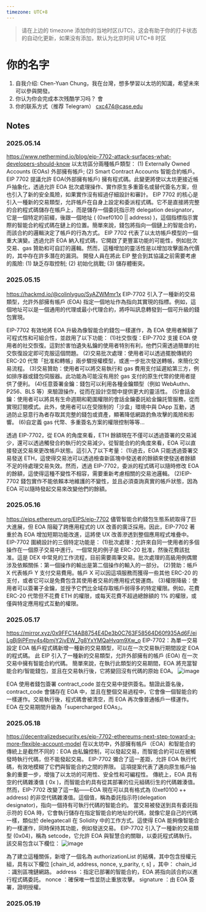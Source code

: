 ```yaml
---
timezone: UTC+8
---
```


> 请在上边的 timezone 添加你的当地时区(UTC)，这会有助于你的打卡状态的自动化更新，如果没有添加，默认为北京时间 UTC+8 时区


# 你的名字

1. 自我介绍: Chen-Yuan Chung，我在台灣，想多學習以太坊的知識，希望未來可以參與開發。
2. 你认为你会完成本次残酷学习吗？  會
3. 你的联系方式（推荐 Telegram）  cxc474@case.edu

## Notes

<!-- Content_START -->

### 2025.05.14
https://www.nethermind.io/blog/eip-7702-attack-surfaces-what-developers-should-know
以太坊區分兩種帳戶類型： (1) Externally Owned Accounts (EOAs) 外部擁有帳戶; (2) Smart Contract Accounts 智能合約帳戶。
EIP 7702 提議允許 EOA(外部擁有帳戶) 擁有程式碼。此變更將使以太坊更接近帳戶抽象化，透過允許 EOA 批次處理操作、實作原生多重簽名或替代簽名方案，但也引入了新的安全風險，如果實作沒有經過仔細設計和審計。
EIP 7702 的核心是引入一種新的交易類型，允許帳戶在自身上設定和委派程式碼。它不是直接將完整的合約程式碼儲存在帳戶上，而是儲存一個委託指示符 delegation designator，它是一個特定的前綴，後跟一個地址 ( (0xef0100 || address) )，這個指標指示實際的智能合約程式碼在鏈上的位置。簡單來說，錢包將指向一個鏈上的智能合約，而該合約的邏輯決定了帳戶的行為方式。
EIP 7702 代表了以太坊帳戶模型的一個重大演變。透過允許 EOA 納入程式碼，它開啟了更豐富功能的可能性，例如批次交易、gas 贊助和可自訂的邏輯。然而，這種增加的靈活性是以增加攻擊面為代價的，其中存在許多潛在的漏洞。
開發人員在將此 EIP 整合到其協議之前需要考慮的風險: (1) 缺乏存取控制; (2) 初始化挑戰; (3) 儲存體衝突。

### 2025.05.15
https://hackmd.io/@colinlyguo/SyAZWMmr1x
EIP-7702 引入了一種新的交易類型，允許外部擁有帳戶 (EOA) 指定一個地址作為指向其實現的指標。例如，這個地址可以是一個通用的代理或最小代理合約，將呼叫訊息轉發到一個可升級的錢包實現。

EIP-7702 有效地將 EOA 升級為像智能合約錢包一樣運作，為 EOA 使用者解鎖了可程式性和可組合性，並啟用了以下功能：
(1)社交恢復：EIP-7702 支援 EOA 使用者的社交恢復。這對於害怕遺失私鑰的使用者特別有利，他們只需透過簡單的社交恢復設定即可克服這個問題。
(2)交易批次處理：使用者可以透過擺脫傳統的 ERC-20 代幣「批准和轉帳」兩步驟授權模型，或進一步批次發送轉帳，來簡化交易流程。
(3)交易贊助：使用者可以將交易執行和 gas 費用支付延遲給第三方，例如排序器或錢包伺服器。此功能為可能沒有用於 gas 支付的原生代幣的使用者提供了便利。
(4)任意簽署金鑰：錢包可以利用各種金鑰類型（例如 WebAuthn、P256、BLS 等）來驗證操作，從而在設計空間中提供更大的靈活性。
(5)會話金鑰：使用者可以將具有生命週期和範圍權限的會話金鑰委託給金鑰託管服務，從而實現訂閱模式。此外，使用者可以在受限制的「沙盒」環境中與 DApp 互動，透過防止惡意行為者存取其完整的錢包或資產，顯著降低網路釣魚攻擊的風險和影響。
(6)自定義 gas 代幣、多重簽名方案的權限控制等等…

透過 EIP-7702，從 EOA 的角度來看，ETH 餘額現在不僅可以透過簽署的交易減少，還可以透過觸發合約執行的交易減少。從智能合約的角度來看，EOA 可以直接發送交易來更改帳戶狀態。這引入了以下考量：
(1)過去，EOA 只能透過簽署交易發送 ETH，這使得交易池可以透過檢查新區塊中發送者的餘額來使發送者餘額不足的待處理交易失效。然而，透過 EIP-7702，委派的程式碼可以隨時修改 EOA 的餘額，這使得這種不變性不相容，需要重新考慮相關的交易池邏輯。
(2)EIP-7702 錢包實作不能依賴本地維護的不變性，並且必須查詢真實的帳戶狀態，因為 EOA 可以隨時發起交易來改變他們的餘額。

### 2025.05.16
https://eips.ethereum.org/EIPS/eip-7702
儘管智能合約錢包生態系統取得了巨大進展，但 EOA 阻礙了跨應用程式的 UX 改善的廣泛採用。因此，EIP-7702 著重於為 EOA 增加短期功能改進，這將使 UX 改善滲透到整個應用程式堆疊中。EIP-7702 圍繞設計的三個特定功能是：
(1)批次處理：允許來自同一使用者的多個操作在一個原子交易中進行。一個常見的例子是 ERC-20 批准，然後花費該批准。這是 DEX 中常見的工作流程，目前需要兩筆交易。批次處理的高級用例偶爾涉及依賴關係：第一個操作的輸出是第二個操作的輸入的一部分。
(2)贊助：帳戶 X 代表帳戶 Y 支付交易費用。帳戶 X 可以因這項服務而獲得一些其他 ERC-20 的支付，或者它可以是免費包含其使用者交易的應用程式營運商。
(3)權限降級：使用者可以簽署子金鑰，並授予它們比全域存取帳戶弱得多的特定權限。例如，花費 ERC-20 代幣但不花費 ETH 的權限，或每天花費不超過總餘額的 1% 的權限，或僅與特定應用程式互動的權限。

### 2025.05.17
https://mirror.xyz/0x9FFC14AB8754E4De3b0C763F58564D60f935Ad6F/eiLgBj9iPFmy4s4bmjY2jvEW_7g8YxYMQaHvqm9Xw_o
EIP-7702：為單一交易設定 EOA 帳戶程式碼新增一種新的交易類型，可以在一次交易執行期間設定 EOA 的程式碼。
此 EIP 引入了一種新的交易類型，允許外部擁有的帳戶 (EOA) 在一次交易中擁有智能合約代碼。
簡單來說，在執行此類型的交易期間，EOA 將充當智能合約/智能錢包，並且在交易執行後，它將變回沒有代碼的原始 EOA。
![image](https://github.com/user-attachments/assets/6c73f409-4377-4299-a1bf-eb20b2ef01b4)

EOA 使用者錢包簽署 contract_code 並在交易中提供簽名。驗證此簽名後， contract_code 會儲存在 EOA 中，並且在整個交易過程中，它會像一個智能合約一樣運作。交易執行後，程式碼會被清空，而 EOA 再次像普通帳戶一樣運作。
EOA 在交易期間升級為「supercharged EOAs」。

### 2025.05.18
https://decentralizedsecurity.es/eip-7702-ethereums-next-step-toward-a-more-flexible-account-model
在以太坊中，外部擁有帳戶（EOA）和智能合約傳統上是截然不同的：EOA 由私鑰控制，可以發起交易，而智能合約可以在被觸發時執行代碼，但不能發起交易。
EIP-7702 彌合了這一差距，允許 EOA 執行代碼，有效地模糊了它們與智能合約之間的界限。 這項提案代表了邁向原生帳戶抽象的重要一步，增強了以太坊的可用性、安全性和可編程性。
傳統上，EOA 具有空的代碼雜湊值 ( 0x )，而智能合約具有從其部署的位元組碼衍生的代碼雜湊值。然而，EIP-7702 改變了這一點——EOA 現在可以具有格式為 (0xef0100 ++ address) 的非空代碼雜湊值。這個值，稱為委託指示符(delegation designator)，指向一個持有可執行代碼的智能合約。
當交易被發送到具有委託指示符的 EOA 時，它會執行儲存在指定智能合約地址的代碼，就像它是自己的代碼一樣，類似於 delegatecall 在 Solidity 中的工作方式。這使得 EOA 能夠像智能合約一樣運作，同時保持其功能，例如發送交易。
EIP-7702 引入了一種新的交易類型 (0x04)，稱為 setcode，它允許 EOA 與智慧合約關聯，以委託程式碼執行。該交易包含以下欄位：
![image](https://github.com/user-attachments/assets/94ff8871-ec21-4de2-ab50-16e41f3ab18f)

為了建立這種關係，新增了一個名為 authorizationList 的結構，其中包含授權元組，具有以下欄位 [chain_id, address, nonce, y_parity, r, s] ，其中：
chain_id ：識別區塊鏈網路。
address ：指定已部署的智能合約，EOA 將指向該合約以進行程式碼委託。
nonce ：確保唯一性並防止重放攻擊。
signature ：由 EOA 簽署，證明授權。

### 2025.05.19


<!-- Content_END -->
